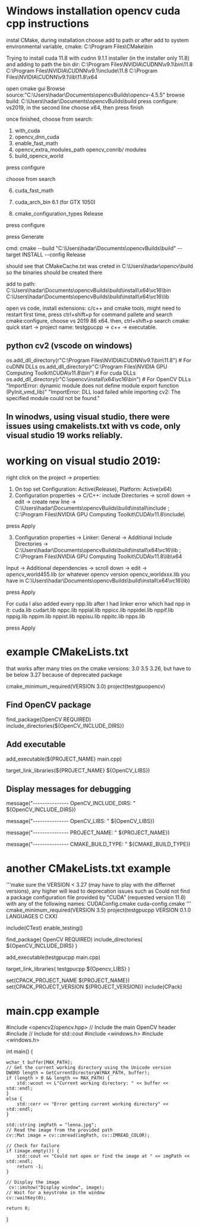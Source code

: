# Windows installation opencv cuda cpp instructions

instal CMake, during installation choose add to path or after add to system environmental variable, cmake:  C:\Program Files\CMake\bin

Trying to install cuda 11.8 with cudnn 9.1.1 installer (in the installer only 11.8) and adding to path the bin dir:
C:\Program Files\NVIDIA\CUDNN\v9.1\bin\11.8
C:\Program Files\NVIDIA\CUDNN\v9.1\include\11.8
C:\Program Files\NVIDIA\CUDNN\v9.1\lib\11.8\x64

open cmake gui
Browse source:"C:\Users\hadar\Documents\opencvBuilds\opencv-4.5.5"
browse build: C:\Users\hadar\Documents\opencvBuilds\build
press configure: vs2019, in the second line choose x64, then press finish

once finished, choose from search:
1. with_cuda
2. opencv_dnn_cuda
3. enable_fast_math
4. opencv_extra_modules_path
	opencv_conrib/ modules
5. build_opencv_world

press configure

choose from search

6. cuda_fast_math
   
8. cuda_arch_bin
	6.1 (for GTX 1050)
   
10. cmake_configuration_types
	Release

press configure

press Generate

cmd: 
cmake --build "C:\Users\hadar\Documents\opencvBuilds\build"  --target INSTALL --config Release

should see that CMakeCache.txt was creted in C:\Users\hadar\opencv\build so the binaries should be created there 

add to path:
C:\Users\hadar\Documents\opencvBuilds\build\install\x64\vc16\bin
C:\Users\hadar\Documents\opencvBuilds\build\install\x64\vc16\lib

open vs code, install extensions: c/c++ and cmake tools, might need to restart
first time, press ctrl+shift+p for command pallete and search cmake:configure, choose vs 2019 86 x64.
then, ctrl+shift+p search cmake: quick start -> project name: testgpucpp -> c++ -> executable.

## python cv2 (vscode on windows)
os.add_dll_directory(r"C:\Program Files\NVIDIA\CUDNN\v9.1\bin\11.8")  # For cuDNN DLLs
os.add_dll_directory(r"C:\Program Files\NVIDIA GPU Computing Toolkit\CUDA\v11.8\bin")  # For cuda DLLs
os.add_dll_directory(r"C:\opencv\install\x64\vc16\bin")  # For OpenCV DLLs
"ImportError: dynamic module does not define module export function (PyInit_vmd_lib)"
"ImportError: DLL load failed while importing cv2: The specified module could not be found."

## In winodws, using visual studio, there were issues using cmakelists.txt with vs code, only visual studio 19 works reliably.

# working on visual studio 2019:

right click on the project -> properties:
1. On top set Configuration: Active(Release), Platform: Active(x64)
2. Configuration properties -> C/C++:
include Directories -> scroll down -> edit -> create new line -> 
C:\Users\hadar\Documents\opencvBuilds\build\install\include ; C:\Program Files\NVIDIA GPU Computing Toolkit\CUDA\v11.8\include\

press Apply

3. Configuration properties -> Linker:
General -> Additional Include Directories -> 
C:\Users\hadar\Documents\opencvBuilds\build\install\x64\vc16\lib ; C:\Program Files\NVIDIA GPU Computing Toolkit\CUDA\v11.8\lib\x64

Input -> Additional dependencies -> scroll down -> edit -> opencv_world455.lib (or whatever opencv version opencv_worldxxx.lib you have in C:\Users\hadar\Documents\opencvBuilds\build\install\x64\vc16\lib)

press Apply

For cuda I also added every npp.lib after I had linker error which had npp in it:
cuda.lib
cudart.lib
nppc.lib
nppial.lib
nppicc.lib
nppidei.lib
nppif.lib
nppig.lib
nppim.lib
nppist.lib
nppisu.lib
nppitc.lib
npps.lib

press Apply


# example CMakeLists.txt

that works after many tries on the cmake versions: 3.0 3.5 3.26, but have to be below 3.27 because of deprecated package

cmake_minimum_required(VERSION 3.0)
project(testgpuopencv)

## Find OpenCV package
find_package(OpenCV REQUIRED)
include_directories(${OpenCV_INCLUDE_DIRS})

## Add executable
add_executable(${PROJECT_NAME} main.cpp)

target_link_libraries(${PROJECT_NAME} ${OpenCV_LIBS})

## Display messages for debugging
message("--------------- OpenCV_INCLUDE_DIRS: " ${OpenCV_INCLUDE_DIRS})

message("--------------- OpenCV_LIBS: " ${OpenCV_LIBS})

message("--------------- PROJECT_NAME: " ${PROJECT_NAME})

message("--------------- CMAKE_BUILD_TYPE: " ${CMAKE_BUILD_TYPE})


# another CMakeLists.txt example
  
'''make sure the VERSION < 3.27 (may have to play with the differnet versions), any higher will lead to deprecation issues such as
 Could not find a package configuration file provided by "CUDA" (requested
 version 11.8) with any of the following names:
	CUDAConfig.cmake
	cuda-config.cmake
'''
cmake_minimum_required(VERSION 3.5)
project(testgpucpp VERSION 0.1.0 LANGUAGES C CXX)

include(CTest)
enable_testing()

find_package( OpenCV REQUIRED)
include_directories( ${OpenCV_INCLUDE_DIRS} )

add_executable(testgpucpp main.cpp)

target_link_libraries( testgpucpp ${Opencv_LIBS} )

set(CPACK_PROJECT_NAME ${PROJECT_NAME})
set(CPACK_PROJECT_VERSION ${PROJECT_VERSION})
include(CPack)



# main.cpp example

#include <opencv2/opencv.hpp> // Include the main OpenCV header
#include <iostream>           // Include for std::cout
#include <windows.h>
#include <windows.h>

int main() {

    wchar_t buffer[MAX_PATH];
    // Get the current working directory using the Unicode version
    DWORD length = GetCurrentDirectoryW(MAX_PATH, buffer);
    if (length > 0 && length <= MAX_PATH) {
        std::wcout << L"Current working directory: " << buffer << std::endl;
    }
    else {
        std::cerr << "Error getting current working directory" << std::endl;
    }

    std::string imgPath = "lenna.jpg";
    // Read the image from the provided path
    cv::Mat image = cv::imread(imgPath, cv::IMREAD_COLOR);

    // Check for failure
    if (image.empty()) {
        std::cout << "Could not open or find the image at " << imgPath << std::endl;
        return -1;
    }

    // Display the image
     cv::imshow("Display window", image);
    // Wait for a keystroke in the window
    cv::waitKey(0);

    return 0;
}
